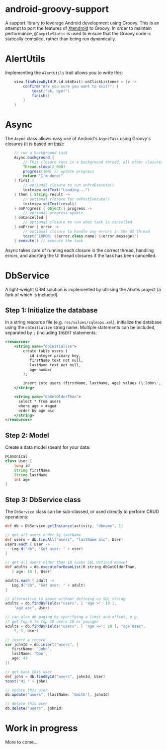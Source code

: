 # android-groovy-support

A support library to leverage Android development using Groovy. This is an attempt to port the features of [Xtendroid][] to Groovy. In order to maintain performance, ```@CompileStatic``` is used to ensure that the Groovy code is statically compiled, rather than being run dynamically.

# AlertUtils

Implementing the ```AlertUtils``` trait allows you to write this:

```groovy
    view.findViewById(R.id.btnExit).onClickListener = {v ->
        confirm("Are you sure you want to exit?") {
            toast("ok, bye!")
            finish()
        }
    }
```

# Async

The ```Async``` class allows easy use of Android's ```AsyncTask``` using Groovy's closures (it is based on [this][fluent]):

```groovy
    // run a background task
    Async.background {
        // This closure runs in a background thread, all other closures run in UI thread
        Thread.sleep(2_000)
        progress(100) // update progress
        return "I'm done!"
    } first {
        // optional closure to run onPreExecute()
        textview.setText("Loading...")
    } then { String result ->
        // optional closure for onPostExecute()
        textview.setText(result)
    } onProgress { Object[] progress ->
        // optional progress update
    } onCancelled {
        // optional closure to run when task is cancelled
    } onError { error ->
        // optional closure to handle any errors in the UI thread
        toast("ERROR! ${error.class.name} ${error.message}")
    } execute() // execute the task
```

Async takes care of running each closure in the correct thread, handling errors, and aborting the UI thread closures if the task has been cancelled.

# DbService

A light-weight ORM solution is implemented by utilising the Abatis project (a fork of which is included).

## Step 1: Initialize the database

In a string resource file (e.g. ```res/values/sqlmaps.xml```), initialize the database using the ```dbInitialize``` string name. Multiple statements can be included, separated by ```;``` (including ```INSERT``` statements:

```xml
<resources>
    <string name="dbInitialize">
        create table users (
           id integer primary key,
           firstName text not null,
           lastName text not null,
           age number
        );

        insert into users (firstName, lastName, age) values (\'John\', \'Smith\', 25);
    </string>

    <string name="dbGetOlderThan">
      select * from users
      where age > #age#
      order by age asc
    </string>
</resources>
```

## Step 2: Model

Create a data model (bean) for your data:

```groovy
@Canonical
class User {
    long id
    String firstName
    String lastName
    int age
}
```

## Step 3: DbService class

The ```DbService``` class can be sub-classed, or used directly to perform CRUD operations:

```groovy
def db = DbService.getInstance(activity, "dbname", 1)

// get all users order by lastName
def users = db.findAll("users", "lastName asc", User)
users.each { user ->
   Log.d("db", "Got user: " + user)
}

// get all users older than 18 (uses SQL defined above)
def adults = db.executeForBeanList(R.string.dbGetOlderThan,
   [ age: 18 ], User)

adults.each { adult ->
   Log.d("db", "Got user: " + adult)
}

// alternative to above without defining an SQL string
adults = db.findByFields("users", [ 'age >': 18 ],
    "age asc", User)

// can also do paging by specifying a limit and offset, e.g.
// get top 6 to top 10 users 18 or younger
adults = db.findByFields("users", [ 'age <=': 18 ], "age desc",
    5, 5, User)

// insert a record
var johnId = db.insert("users", [
   firstName: 'John',
   lastName: 'Doe',
   age: 43
])

// get back this user
def john = db.findById("users", johnId, User)
toast("Hi " + john)

// update this user
db.update("users", [lastName: 'Smith'], johnId)

// delete this user
db.delete("users", johnId)
```

# Work in progress

More to come...

   [Xtendroid]: https://github.com/tobykurien/Xtendroid
   [fluent]: https://gist.github.com/melix/355185ffbc1332952cc8
